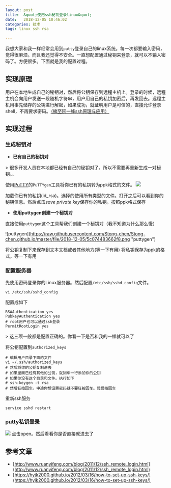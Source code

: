 ```yaml
---
layout: post
title:  &quot;使用ssh秘钥登录linux&quot;
date:   2018-12-05 10:46:02
categories: 技术
tags: linux ssh rsa

---
```


我想大家和我一样经常会用到`putty`登录自己的linux系统。每一次都要输入密码，觉得很麻烦。而且我还觉得不安全。一直想配置通过秘钥来登录，就可以不输入密码了。方便很多。下面就是我的配置过程。





## 实现原理
用户在本地生成自己的秘钥对，然后将公钥保存到远程主机上。登录的时候，远程主机会向用户发送一段随机字符串，用户用自己的私钥加密后，再发回去。远程主机用事先储存的公钥进行解密，如果成功，就证明用户是可信的，直接允许登录shell，不再要求密码。[（摘至阮一峰ssh原理与应用）](http://www.ruanyifeng.com/blog/2011/12/ssh_remote_login.html)

## 实现过程
### 生成秘钥对

- **已有自己的秘钥对**

&gt; 很多开发人员在本地都已经有自己的秘钥对了。所以不需要再重新生成一对秘钥。、

使用[PuTTY](https://www.ssh.com/ssh/putty/download)的`PuTTYgen`工具将你已有的私钥转为ppk格式的文件。
![](https://raw.githubusercontent.com/Stong-chen/Stong-chen.github.io/master/file/2018-12-05/5c07453bb4ed0.png)

加载你已有的私钥(id_rsa)。选择的使用所有类型的文件。打开之后可以看到你的秘钥信息。然后点击*save private key*保存你的私钥。按照ppk格式保存

- **使用puttygen创建一个秘钥对**

直接使用`puttygen`这个工具帮我们创建一个秘钥对（我不知道为什么那么慢）

![puttygen](https://raw.githubusercontent.com/Stong-chen/Stong-chen.github.io/master/file/2018-12-05/5c074483662f8.png &quot;puttygen&quot;)

将公钥复制下来保存到文本文档或者其他地方(等一下有用)
将私钥保存为ppk的格式。等一下有用

### 配置服务器
先使用密码登录你的Linux服务器。然后配置`/etc/ssh/sshd_config`文件。
```
vi /etc/ssh/sshd_config
```
配置成如下
```shell
RSAAuthentication yes
PubkeyAuthentication yes
# root用户也可以通过ssh登录
PermitRootLogin yes
```
&gt; 这三项一般都是配置正确的。你看一下是否和我的一样就可以了

将公钥配置到`authorized_keys`
```
# 编辑用户目录下面的文件
vi ~/.ssh/authorized_keys
# 然后将你的公钥复制进去
# 如果里面已经有其他的公钥，就回车一行添加你的公钥
# 如果你没有这个目录和文件。执行如下
# ssh-keygen -t rsa
# 然后狂按回车。中途你想设置密码就不要狂按回车。慢慢按回车
```
重新ssh服务
```shell
service sshd restart
```

### putty私钥登录
![](https://raw.githubusercontent.com/Stong-chen/Stong-chen.github.io/master/file/2018-12-05/5c074c9ab005c.png)
点击open。然后看看你是否直接就进去了



## 参考文章
* [http://www.ruanyifeng.com/blog/2011/12/ssh_remote_login.html](http://www.ruanyifeng.com/blog/2011/12/ssh_remote_login.html)
* [https://hyjk2000.github.io/2012/03/16/how-to-set-up-ssh-keys/](https://hyjk2000.github.io/2012/03/16/how-to-set-up-ssh-keys/)